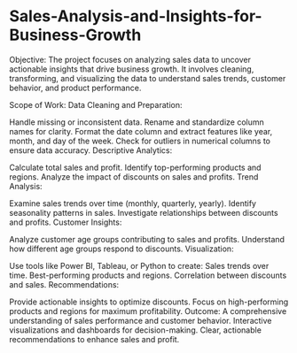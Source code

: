 # Sales-Analysis-and-Insights-for-Business-Growth

Objective:
The project focuses on analyzing sales data to uncover actionable insights that drive business growth. It involves cleaning, transforming, and visualizing the data to understand sales trends, customer behavior, and product performance.

Scope of Work:
Data Cleaning and Preparation:

Handle missing or inconsistent data.
Rename and standardize column names for clarity.
Format the date column and extract features like year, month, and day of the week.
Check for outliers in numerical columns to ensure data accuracy.
Descriptive Analytics:

Calculate total sales and profit.
Identify top-performing products and regions.
Analyze the impact of discounts on sales and profits.
Trend Analysis:

Examine sales trends over time (monthly, quarterly, yearly).
Identify seasonality patterns in sales.
Investigate relationships between discounts and profits.
Customer Insights:

Analyze customer age groups contributing to sales and profits.
Understand how different age groups respond to discounts.
Visualization:

Use tools like Power BI, Tableau, or Python to create:
Sales trends over time.
Best-performing products and regions.
Correlation between discounts and sales.
Recommendations:

Provide actionable insights to optimize discounts.
Focus on high-performing products and regions for maximum profitability.
Outcome:
A comprehensive understanding of sales performance and customer behavior.
Interactive visualizations and dashboards for decision-making.
Clear, actionable recommendations to enhance sales and profit.
